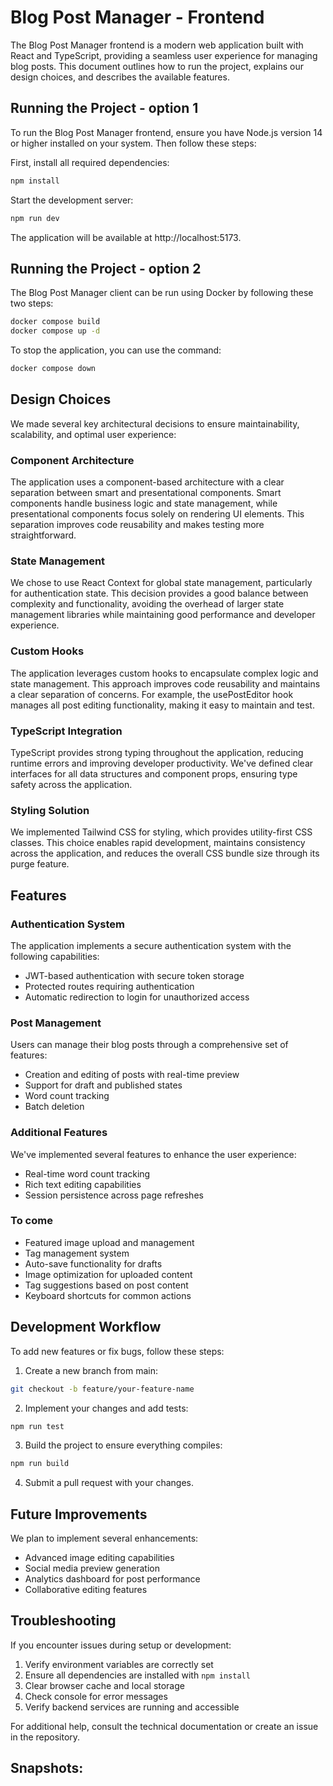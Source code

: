 # Blog Post Manager - Frontend

The Blog Post Manager frontend is a modern web application built with React and TypeScript, providing a seamless user experience for managing blog posts. This document outlines how to run the project, explains our design choices, and describes the available features.

## Running the Project - option 1

To run the Blog Post Manager frontend, ensure you have Node.js version 14 or higher installed on your system. Then follow these steps:

First, install all required dependencies:

```bash
npm install
```

Start the development server:

```bash
npm run dev
```

The application will be available at http://localhost:5173.

## Running the Project - option 2

The Blog Post Manager client can be run using Docker by following these two steps:

```bash
docker compose build
docker compose up -d
```

To stop the application, you can use the command:

```bash
docker compose down
```

## Design Choices

We made several key architectural decisions to ensure maintainability, scalability, and optimal user experience:

### Component Architecture

The application uses a component-based architecture with a clear separation between smart and presentational components. Smart components handle business logic and state management, while presentational components focus solely on rendering UI elements. This separation improves code reusability and makes testing more straightforward.

### State Management

We chose to use React Context for global state management, particularly for authentication state. This decision provides a good balance between complexity and functionality, avoiding the overhead of larger state management libraries while maintaining good performance and developer experience.

### Custom Hooks

The application leverages custom hooks to encapsulate complex logic and state management. This approach improves code reusability and maintains a clear separation of concerns. For example, the usePostEditor hook manages all post editing functionality, making it easy to maintain and test.

### TypeScript Integration

TypeScript provides strong typing throughout the application, reducing runtime errors and improving developer productivity. We've defined clear interfaces for all data structures and component props, ensuring type safety across the application.

### Styling Solution

We implemented Tailwind CSS for styling, which provides utility-first CSS classes. This choice enables rapid development, maintains consistency across the application, and reduces the overall CSS bundle size through its purge feature.

## Features

### Authentication System

The application implements a secure authentication system with the following capabilities:

- JWT-based authentication with secure token storage
- Protected routes requiring authentication
- Automatic redirection to login for unauthorized access

### Post Management

Users can manage their blog posts through a comprehensive set of features:

- Creation and editing of posts with real-time preview
- Support for draft and published states
- Word count tracking
- Batch deletion

### Additional Features

We've implemented several features to enhance the user experience:

- Real-time word count tracking
- Rich text editing capabilities
- Session persistence across page refreshes

### To come

- Featured image upload and management
- Tag management system
- Auto-save functionality for drafts
- Image optimization for uploaded content
- Tag suggestions based on post content
- Keyboard shortcuts for common actions

## Development Workflow

To add new features or fix bugs, follow these steps:

1. Create a new branch from main:

```bash
git checkout -b feature/your-feature-name
```

2. Implement your changes and add tests:

```bash
npm run test
```

3. Build the project to ensure everything compiles:

```bash
npm run build
```

4. Submit a pull request with your changes.

## Future Improvements

We plan to implement several enhancements:

- Advanced image editing capabilities
- Social media preview generation
- Analytics dashboard for post performance
- Collaborative editing features

## Troubleshooting

If you encounter issues during setup or development:

1. Verify environment variables are correctly set
2. Ensure all dependencies are installed with `npm install`
3. Clear browser cache and local storage
4. Check console for error messages
5. Verify backend services are running and accessible

For additional help, consult the technical documentation or create an issue in the repository.

## Snapshots:
